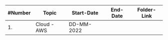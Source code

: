 | #Number | Topic       | Start-Date | End-Date |  Folder-Link   |
| ------- | ----------- | ---------- | -------- | --- |
| 1.      | Cloud - AWS | DD-MM-2022 |          |     |